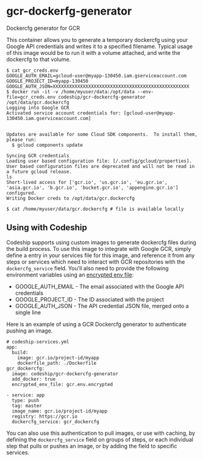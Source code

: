 # gcr-dockerfg-generator

Dockercfg generator for GCR

This container allows you to generate a temporary dockercfg using your Google API credentials
and writes it to a specified filename. Typical usage of this image would be to run it 
with a volume attached, and write the dockercfg to that volume.

```
$ cat gcr_creds.env
GOOGLE_AUTH_EMAIL=gcloud-user@myapp-130450.iam.gserviceaccount.com
GOOGLE_PROJECT_ID=myapp-130450
GOOGLE_AUTH_JSON=XXXXXXXXXXXXXXXXXXXXXXXXXXXXXXXXXXXXXXXXXXXXXXXXXX
$ docker run -it -v /home/myuser/data:/opt/data --env-file=gcr_creds.env codeship/gcr-dockercfg-generator /opt/data/gcr.dockercfg
Logging into Google GCR
Activated service account credentials for: [gcloud-user@myapp-130450.iam.gserviceaccount.com]


Updates are available for some Cloud SDK components.  To install them,
please run:
  $ gcloud components update

Syncing GCR credentials
Loading user based configuration file: [/.config/gcloud/properties].
User based configuration files are deprecated and will not be read in a future gcloud release.
ls
Short-lived access for ['gcr.io', 'us.gcr.io', 'eu.gcr.io', 'asia.gcr.io', 'b.gcr.io', 'bucket.gcr.io', 'appengine.gcr.io'] configured.
Writing Docker creds to /opt/data/gcr.dockercfg

$ cat /home/myuser/data/gcr.dockercfg # file is available locally
```

## Using with Codeship

Codeship supports using custom images to generate dockercfg files during the build process. To use this image to integrate with Google GCR, simply define a entry in your services file for this image, and reference it from any steps or services which need to interact with GCR repositories with the `dockercfg_service` field. You'll also need to provide the following environment variables using an [encrypted env file](https://codeship.com/documentation/docker/encryption/):

* GOOGLE_AUTH_EMAIL - The email associated with the Google API credentials
* GOOGLE_PROJECT_ID - The ID associated with the project
* GOOGLE_AUTH_JSON - The API credential JSON file, merged onto a single line

Here is an example of using a GCR Dockercfg generator to authenticate pushing an image.

```
# codeship-services.yml
app:
  build:
    image: gcr.io/project-id/myapp
    dockerfile_path: ./Dockerfile
gcr_dockercfg:
  image: codeship/gcr-dockercfg-generator
  add_docker: true
  encrypted_env_file: gcr.env.encrypted
```

```
- service: app
  type: push
  tag: master
  image_name: gcr.io/project-id/myapp
  registry: https://gcr.io
  dockercfg_service: gcr_dockercfg
```

You can also use this authentication to pull images, or use with caching, by defining the `dockercfg_service` field on groups of steps, or each individual step that pulls or pushes an image, or by adding the field to specific services.


